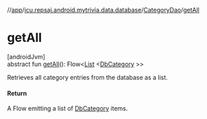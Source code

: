 //[app](../../../index.md)/[icu.repsaj.android.mytrivia.data.database](../index.md)/[CategoryDao](index.md)/[getAll](get-all.md)

# getAll

[androidJvm]\
abstract fun [getAll](get-all.md)():
Flow&lt;[List](https://kotlinlang.org/api/latest/jvm/stdlib/kotlin.collections/-list/index.html)
&lt;[DbCategory](../../icu.repsaj.android.mytrivia.data.database.entities/-db-category/index.md)
&gt;&gt;

Retrieves all category entries from the database as a list.

#### Return

A Flow emitting a list
of [DbCategory](../../icu.repsaj.android.mytrivia.data.database.entities/-db-category/index.md)
items.
